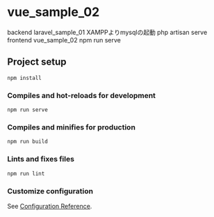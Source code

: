 # vue_sample_02
  backend laravel_sample_01
     XAMPPよりmysqlの起動
     php artisan serve
  frontend vue_sample_02
     npm run serve 


## Project setup
```
npm install
```

### Compiles and hot-reloads for development
```
npm run serve
```

### Compiles and minifies for production
```
npm run build
```

### Lints and fixes files
```
npm run lint
```

### Customize configuration
See [Configuration Reference](https://cli.vuejs.org/config/).
